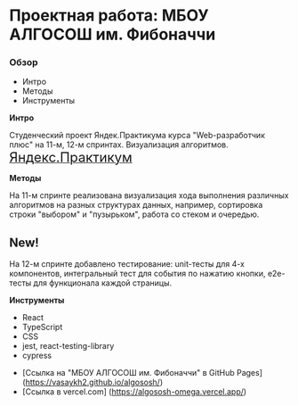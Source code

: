 # Проектная работа: МБОУ АЛГОСОШ им. Фибоначчи

### Обзор

- Интро
- Методы
- Инструменты

**Интро**

Студенческий проект Яндек.Практикума курса "Web-разработчик плюс" на 11-м, 12-м спринтах. Визуализация алгоритмов.
<a  href="https://practicum.yandex.ru/learn/web-plus/courses/429f9fe8-3ca9-4a68-8c93-a25a550591e8/sprints/127473/topics/4363ae5f-2d7d-4931-bc29-a5a15d997a60/lessons/7cb91633-ae85-4937-8545-36c26b4ef5b5/"  target="_blank"> <font size="5"> Яндекс.Практикум</font> </a>

**Методы**

На 11-м спринте реализована визуализация хода выполнения различных алгоритмов на разных структурах данных, например, сортировка строки "выбором" и "пузырьком", работа со стеком и очередью.

## New!

На 12-м спринте добавлено тестирование: unit-тесты для 4-х компонентов, интегральный тест для события по нажатию кнопки, е2е-тесты для функционала каждой страницы.

**Инструменты**

- React
- TypeScript
- CSS
- jest, react-testing-library
- cypress

* [Ссылка на "МБОУ АЛГОСОШ им. Фибоначчи" в GitHub Pages] (https://vasaykh2.github.io/algososh/)
* [Ссылка в vercel.com] (https://algososh-omega.vercel.app/)
